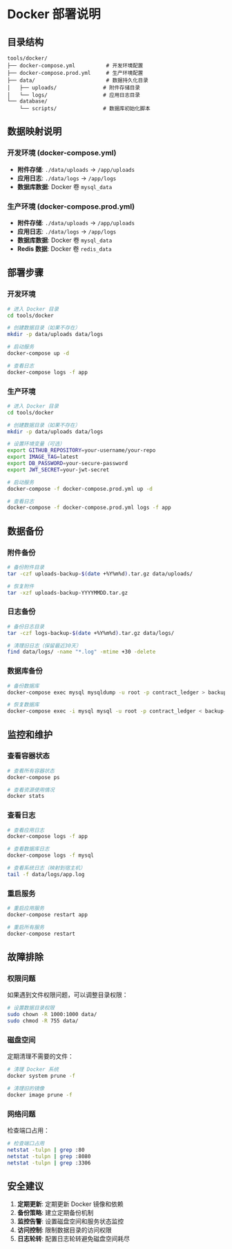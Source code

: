 # Docker 部署说明

## 目录结构

```
tools/docker/
├── docker-compose.yml          # 开发环境配置
├── docker-compose.prod.yml     # 生产环境配置
├── data/                       # 数据持久化目录
│   ├── uploads/               # 附件存储目录
│   └── logs/                  # 应用日志目录
└── database/
    └── scripts/               # 数据库初始化脚本
```

## 数据映射说明

### 开发环境 (docker-compose.yml)

- **附件存储**: `./data/uploads` → `/app/uploads`
- **应用日志**: `./data/logs` → `/app/logs`
- **数据库数据**: Docker 卷 `mysql_data`

### 生产环境 (docker-compose.prod.yml)

- **附件存储**: `./data/uploads` → `/app/uploads`
- **应用日志**: `./data/logs` → `/app/logs`
- **数据库数据**: Docker 卷 `mysql_data`
- **Redis 数据**: Docker 卷 `redis_data`

## 部署步骤

### 开发环境

```bash
# 进入 Docker 目录
cd tools/docker

# 创建数据目录（如果不存在）
mkdir -p data/uploads data/logs

# 启动服务
docker-compose up -d

# 查看日志
docker-compose logs -f app
```

### 生产环境

```bash
# 进入 Docker 目录
cd tools/docker

# 创建数据目录（如果不存在）
mkdir -p data/uploads data/logs

# 设置环境变量（可选）
export GITHUB_REPOSITORY=your-username/your-repo
export IMAGE_TAG=latest
export DB_PASSWORD=your-secure-password
export JWT_SECRET=your-jwt-secret

# 启动服务
docker-compose -f docker-compose.prod.yml up -d

# 查看日志
docker-compose -f docker-compose.prod.yml logs -f app
```

## 数据备份

### 附件备份

```bash
# 备份附件目录
tar -czf uploads-backup-$(date +%Y%m%d).tar.gz data/uploads/

# 恢复附件
tar -xzf uploads-backup-YYYYMMDD.tar.gz
```

### 日志备份

```bash
# 备份日志目录
tar -czf logs-backup-$(date +%Y%m%d).tar.gz data/logs/

# 清理旧日志（保留最近30天）
find data/logs/ -name "*.log" -mtime +30 -delete
```

### 数据库备份

```bash
# 备份数据库
docker-compose exec mysql mysqldump -u root -p contract_ledger > backup-$(date +%Y%m%d).sql

# 恢复数据库
docker-compose exec -i mysql mysql -u root -p contract_ledger < backup-YYYYMMDD.sql
```

## 监控和维护

### 查看容器状态

```bash
# 查看所有容器状态
docker-compose ps

# 查看资源使用情况
docker stats
```

### 查看日志

```bash
# 查看应用日志
docker-compose logs -f app

# 查看数据库日志
docker-compose logs -f mysql

# 查看系统日志（映射到宿主机）
tail -f data/logs/app.log
```

### 重启服务

```bash
# 重启应用服务
docker-compose restart app

# 重启所有服务
docker-compose restart
```

## 故障排除

### 权限问题

如果遇到文件权限问题，可以调整目录权限：

```bash
# 设置数据目录权限
sudo chown -R 1000:1000 data/
sudo chmod -R 755 data/
```

### 磁盘空间

定期清理不需要的文件：

```bash
# 清理 Docker 系统
docker system prune -f

# 清理旧的镜像
docker image prune -f
```

### 网络问题

检查端口占用：

```bash
# 检查端口占用
netstat -tulpn | grep :80
netstat -tulpn | grep :8080
netstat -tulpn | grep :3306
```

## 安全建议

1. **定期更新**: 定期更新 Docker 镜像和依赖
2. **备份策略**: 建立定期备份机制
3. **监控告警**: 设置磁盘空间和服务状态监控
4. **访问控制**: 限制数据目录的访问权限
5. **日志轮转**: 配置日志轮转避免磁盘空间耗尽
